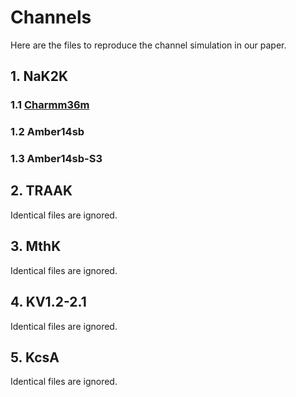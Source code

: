 # Channels
Here are the files to reproduce the channel simulation in our paper.  
## 1. NaK2K
### 1.1 [Charmm36m](NaK2K/01-Charmm36m/HRE/)
### 1.2 Amber14sb
### 1.3 Amber14sb-S3

## 2. TRAAK
Identical files are ignored.  

## 3. MthK
Identical files are ignored.  

## 4. KV1.2-2.1
Identical files are ignored.  

## 5. KcsA
Identical files are ignored.  

